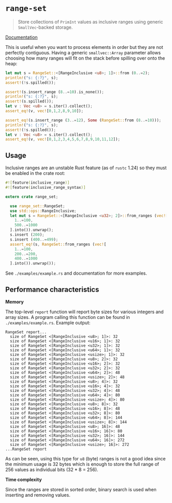 # `range-set`

> Store collections of `PrimInt` values as inclusive ranges using generic
> `SmallVec`-backed storage.

[Documentation](https://spearman.github.io/range-set/range_set/index.html)

This is useful when you want to process elements in order but they are not
perfectly contiguous. Having a generic `smallvec::Array` parameter allows
choosing how many ranges will fit on the stack before spilling over onto the
heap:

```rust
let mut s = RangeSet::<[RangeInclusive <u8>; 1]>::from (0..=2);
println!("s: {:?}", s);
assert!(!s.spilled());

assert!(s.insert_range (8..=10).is_none());
println!("s: {:?}", s);
assert!(s.spilled());
let v : Vec <u8> = s.iter().collect();
assert_eq!(v, vec![0,1,2,8,9,10]);

assert_eq!(s.insert_range (3..=12), Some (RangeSet::from (8..=10)));
println!("s: {:?}", s);
assert!(!s.spilled());
let v : Vec <u8> = s.iter().collect();
assert_eq!(v, vec![0,1,2,3,4,5,6,7,8,9,10,11,12]);
```


## Usage

Inclusive ranges are an unstable Rust feature (as of `rustc` 1.24) so they must
be enabled in the crate root:

```rust
#![feature(inclusive_range)]
#![feature(inclusive_range_syntax)]

extern crate range_set;
```

```rust
  use range_set::RangeSet;
  use std::ops::RangeInclusive;
  let mut s = RangeSet::<[RangeInclusive <u32>; 2]>::from_ranges (vec![
    1..=100,
    500..=1000
  ].into()).unwrap();
  s.insert (200);
  s.insert (400..=499);
  assert_eq!(s, RangeSet::from_ranges (vec![
    1..=100,
    200..=200,
    400..=1000
  ].into()).unwrap());
```

See `./examples/example.rs` and documentation for more examples.


## Performance characteristics

**Memory**

The top-level `report` function will report byte sizes for various integers and
array sizes. A program calling this function can be found in
`./examples/example.rs`. Example output:

```
RangeSet report...
  size of RangeSet <[RangeInclusive <u8>; 1]>: 32
  size of RangeSet <[RangeInclusive <u16>; 1]>: 32
  size of RangeSet <[RangeInclusive <u32>; 1]>: 32
  size of RangeSet <[RangeInclusive <u64>; 1]>: 32
  size of RangeSet <[RangeInclusive <usize>; 1]>: 32
  size of RangeSet <[RangeInclusive <u8>; 2]>: 32
  size of RangeSet <[RangeInclusive <u16>; 2]>: 32
  size of RangeSet <[RangeInclusive <u32>; 2]>: 32
  size of RangeSet <[RangeInclusive <u64>; 2]>: 48
  size of RangeSet <[RangeInclusive <usize>; 2]>: 48
  size of RangeSet <[RangeInclusive <u8>; 4]>: 32
  size of RangeSet <[RangeInclusive <u16>; 4]>: 32
  size of RangeSet <[RangeInclusive <u32>; 4]>: 48
  size of RangeSet <[RangeInclusive <u64>; 4]>: 80
  size of RangeSet <[RangeInclusive <usize>; 4]>: 80
  size of RangeSet <[RangeInclusive <u8>; 8]>: 32
  size of RangeSet <[RangeInclusive <u16>; 8]>: 48
  size of RangeSet <[RangeInclusive <u32>; 8]>: 80
  size of RangeSet <[RangeInclusive <u64>; 8]>: 144
  size of RangeSet <[RangeInclusive <usize>; 8]>: 144
  size of RangeSet <[RangeInclusive <u8>; 16]>: 48
  size of RangeSet <[RangeInclusive <u16>; 16]>: 80
  size of RangeSet <[RangeInclusive <u32>; 16]>: 144
  size of RangeSet <[RangeInclusive <u64>; 16]>: 272
  size of RangeSet <[RangeInclusive <usize>; 16]>: 272
...RangeSet report
```

As can be seen, using this type for `u8` (byte) ranges is not a good idea since
the minimum usage is 32 bytes which is enough to store the full range of 256
values as individual bits (32 * 8 = 256).


**Time complexity**

Since the ranges are stored in sorted order, binary search is used when
inserting and removing values.
